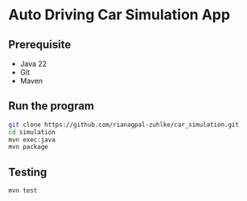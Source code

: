 # Auto Driving Car Simulation App

## Prerequisite
- Java 22
- Git
- Maven

## Run the program

```bash
git clone https://github.com/rianagpal-zuhlke/car_simulation.git
cd simulation
mvn exec:java
mvn package
```

## Testing

```bash
mvn test
```

